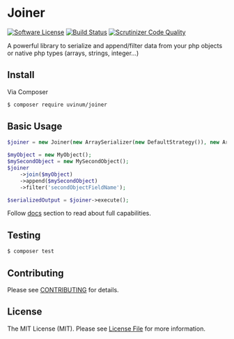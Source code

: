 # Joiner

[![Software License][ico-license]](LICENSE.md)
[![Build Status](https://travis-ci.org/uvinum/joiner.svg?branch=master)](https://travis-ci.org/uvinum/joiner)
[![Scrutinizer Code Quality](https://scrutinizer-ci.com/g/uvinum/joiner/badges/quality-score.png?b=master)](https://scrutinizer-ci.com/g/uvinum/joiner/?branch=master)

A powerful library to serialize and append/filter data from your php objects or native php types (arrays, strings, integer...)

## Install

Via Composer

``` bash
$ composer require uvinum/joiner
```

## Basic Usage

``` php
$joiner = new Joiner(new ArraySerializer(new DefaultStrategy()), new ArrayManipulator());

$myObject = new MyObject();
$mySecondObject = new MySecondObject();
$joiner
    ->join($myObject)
    ->append($mySecondObject)
    ->filter('secondObjectFieldName');

$serializedOutput = $joiner->execute();
```

Follow [docs](docs/index.md) section to read about full capabilities. 

## Testing

``` bash
$ composer test
```

## Contributing

Please see [CONTRIBUTING](CONTRIBUTING.md) for details.

## License

The MIT License (MIT). Please see [License File](LICENSE.md) for more information.

[ico-license]: https://img.shields.io/badge/license-MIT-brightgreen.svg?style=flat-square
